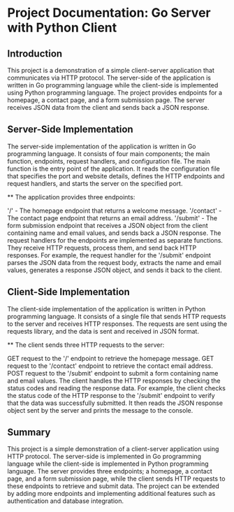 # Project Documentation: Go Server with Python Client

## Introduction

This project is a demonstration of a simple client-server application that communicates via HTTP protocol. The server-side of the application is written in Go programming language while the client-side is implemented using Python programming language. The project provides endpoints for a homepage, a contact page, and a form submission page. The server receives JSON data from the client and sends back a JSON response.

## Server-Side Implementation

The server-side implementation of the application is written in Go programming language. It consists of four main components; the main function, endpoints, request handlers, and configuration file. The main function is the entry point of the application. It reads the configuration file that specifies the port and website details, defines the HTTP endpoints and request handlers, and starts the server on the specified port.

** The application provides three endpoints:

'/' - The homepage endpoint that returns a welcome message.
'/contact' - The contact page endpoint that returns an email address.
'/submit' - The form submission endpoint that receives a JSON object from the client containing name and email values, and sends back a JSON response.
The request handlers for the endpoints are implemented as separate functions. They receive HTTP requests, process them, and send back HTTP responses. For example, the request handler for the '/submit' endpoint parses the JSON data from the request body, extracts the name and email values, generates a response JSON object, and sends it back to the client.

## Client-Side Implementation

The client-side implementation of the application is written in Python programming language. It consists of a single file that sends HTTP requests to the server and receives HTTP responses. The requests are sent using the requests library, and the data is sent and received in JSON format.

** The client sends three HTTP requests to the server:

GET request to the '/' endpoint to retrieve the homepage message.
GET request to the '/contact' endpoint to retrieve the contact email address.
POST request to the '/submit' endpoint to submit a form containing name and email values.
The client handles the HTTP responses by checking the status codes and reading the response data. For example, the client checks the status code of the HTTP response to the '/submit' endpoint to verify that the data was successfully submitted. It then reads the JSON response object sent by the server and prints the message to the console.

## Summary

This project is a simple demonstration of a client-server application using HTTP protocol. The server-side is implemented in Go programming language while the client-side is implemented in Python programming language. The server provides three endpoints; a homepage, a contact page, and a form submission page, while the client sends HTTP requests to these endpoints to retrieve and submit data. The project can be extended by adding more endpoints and implementing additional features such as authentication and database integration.
